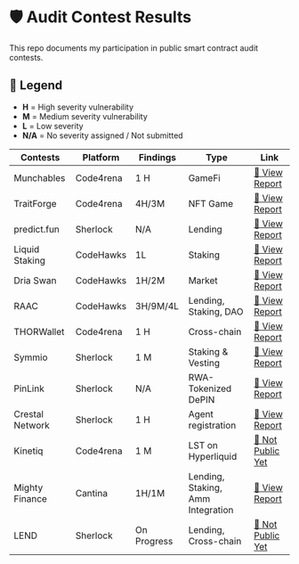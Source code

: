 # 🛡️ Audit Contest Results
This repo documents my participation in public smart contract audit contests.

## 🔎 Legend

- **H** = High severity vulnerability  
- **M** = Medium severity vulnerability  
- **L** = Low severity 
- **N/A** = No severity assigned / Not submitted

| Contests | Platform | Findings | Type | Link |
| ------   | -------- | ---------| ---- | ---- |
| Munchables | Code4rena | 1 H | GameFi | [📃 View Report ](https://code4rena.com/reports/2024-07-munchables) | 
| TraitForge | Code4rena | 4H/3M | NFT Game | [📃 View Report ](https://code4rena.com/reports/2024-07-traitforge) |
| predict.fun | Sherlock | N/A | Lending | [📃 View Report ](https://code4rena.com/reports/2024-07-munchables) |
| Liquid Staking | CodeHawks | 1L | Staking | [📃 View Report ](https://codehawks.cyfrin.io/c/2024-09-stakelink/results?lt=contest&page=1&sc=reward&sj=reward&t=report) |
| Dria Swan | CodeHawks | 1H/2M | Market | [📃 View Report ](https://codehawks.cyfrin.io/c/2024-10-swan-dria/results?lt=contest&page=1&sc=reward&sj=reward&t=report) |
| RAAC | CodeHawks | 3H/9M/4L | Lending, Staking, DAO | [📃 View Report ](https://codehawks.cyfrin.io/c/2025-02-raac/results?lt=contest&page=1&sc=reward&sj=reward&t=report) |
| THORWallet | Code4rena | 1 H | Cross-chain | [📃 View Report ](https://code4rena.com/reports/2025-02-thorwallet) |
| Symmio | Sherlock | 1 M | Staking & Vesting | [📃 View Report ](https://audits.sherlock.xyz/contests/838/report) |
| PinLink | Sherlock | N/A | RWA-Tokenized DePIN | [📃 View Report ](https://audits.sherlock.xyz/contests/852) |
| Crestal Network | Sherlock | 1 H | Agent registration | [📃 View Report ](https://audits.sherlock.xyz/contests/755/report) |
| Kinetiq | Code4rena | 1 M | LST on Hyperliquid | [📃 Not Public Yet ]() |
| Mighty Finance | Cantina | 1H/1M | Lending, Staking, Amm Integration | [📃 View Report ](https://cantina.xyz/code/616d8bb4-16ce-4ca9-9ce9-5b99d6e146ef/findings?status=confirmed&severity=high,medium) |
| LEND | Sherlock | On Progress | Lending, Cross-chain | [📃 Not Public Yet ]() |
